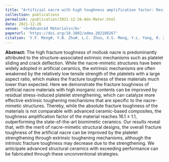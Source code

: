 ```yaml
---
title: "Artificial nacre with high toughness amplification factor: Residual stress‐engineering sparks enhanced extrinsic toughening mechanisms"
collection: publications
permalink: /publication/2021-12-26-Adv-Mater.html
date: 2021-12-26
venue: '<b>Advanced Materials</b>'
paperurl: 'https://doi.org/10.1002/adma.202108267'
citation: 'Y.F. Meng#, Y.B. Zhu#, L.C. Zhou, X.S. Meng, Y.L. Yang, R. Zhao, <u><b>J. Xia</b></u>, B. Yang, Y.J. Lu, H.A. Wu, L.B. Mao*, S.H. Yu*, Artificial nacre with high toughness amplification factor: Residual stress‐engineering sparks enhanced extrinsic toughening mechanisms. <i>Advanced Materials</i>, 2022, XX(XX): 2108267.'
---
```


**Abstract:** The high fracture toughness of mollusk nacre is predominantly attributed to the structure-associated extrinsic mechanisms such as platelet sliding and crack deflection. While the nacre-mimetic structures have been widely adopted in artificial ceramics, the extrinsic mechanisms are often weakened by the relatively low tensile strength of the platelets with a large aspect ratio, which makes the fracture toughness of these materials much lower than expected. Here we demonstrate the fracture toughness of artificial nacre materials with high inorganic contents can be improved by residual stress-induced platelet strengthening, which can catalyze more effective extrinsic toughening mechanisms that are specific to the nacre-mimetic structures. Thereby, while the absolute fracture toughness of the materials is not comparable with advanced ceramic-based composites, the toughness amplification factor of the material reaches 16.1 ± 1.1, outperforming the state-of-the-art biomimetic ceramics. Our results reveal that, with the merit of nacre-mimetic structural designs, the overall fracture toughness of the artificial nacre can be improved by the platelet strengthening through extrinsic toughening mechanisms, although the intrinsic fracture toughness may decrease due to the strengthening. We anticipate advanced structural ceramics with exceeding performance can be fabricated through these unconventional strategies.
